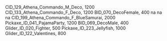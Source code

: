 CID_129_Athena_Commando_M_Deco, 1200
CID_133_Athena_Commando_F_Deco, 1200
BID_070_DecoFemale, 400
na
na
na
CID_199_Athena_Commando_F_BlueSamurai, 2000
Pickaxe_ID_041_PajamaParty, 1200
BID_069_DecoMale, 400
Glider_ID_020_Fighter, 500
Pickaxe_ID_223_Jellyfish, 1000
Glider_ID_122_Valentines, 800
